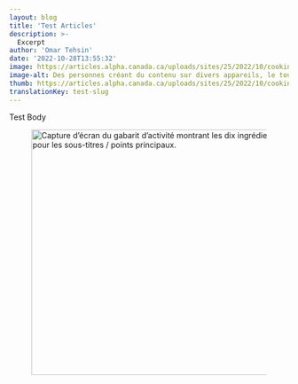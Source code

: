 ```yaml
---
layout: blog
title: 'Test Articles'
description: >-
  Excerpt
author: 'Omar Tehsin'
date: '2022-10-28T13:55:32'
image: https://articles.alpha.canada.ca/uploads/sites/25/2022/10/cooking_up_a_storm_blog_banner_fr.jpeg
image-alt: Des personnes créant du contenu sur divers appareils, le tout, autour du mot « blogue ». Différents éléments, comme des ustensiles de cuisine et des plats, indiquent qu’elles « rédigent pour régaler ».
thumb: https://articles.alpha.canada.ca/uploads/sites/25/2022/10/cooking_up_a_storm_blog_banner_fr-1024x507.jpeg
translationKey: test-slug
---
```


<p>Test Body</p>



<figure class="wp-block-image size-full"><img loading="lazy" width="763" height="443" src="https://articles.alpha.canada.ca/uploads/sites/25/2022/10/activity-template-fr-1.png" alt="Capture d’écran du gabarit d’activité montrant les dix ingrédients cités ci-dessus et présentant des sections pour les sous-titres / points principaux." class="wp-image-444" /></figure>

